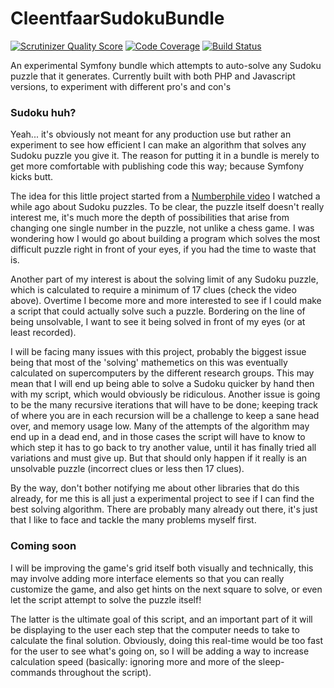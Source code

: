 CleentfaarSudokuBundle
======================

[![Scrutinizer Quality Score](https://scrutinizer-ci.com/g/cleentfaar/CleentfaarSudokuBundle/badges/quality-score.png?s=919bc082ffe4a529394f4d90c7ee7bdd504f0b46)](https://scrutinizer-ci.com/g/cleentfaar/CleentfaarSudokuBundle/)
[![Code Coverage](https://scrutinizer-ci.com/g/cleentfaar/CleentfaarSudokuBundle/badges/coverage.png?s=c1835c6ec78a1febecbc0ee82cd114e5c2239fd1)](https://scrutinizer-ci.com/g/cleentfaar/CleentfaarSudokuBundle/)
[![Build Status](https://travis-ci.org/cleentfaar/CleentfaarSudokuBundle.png?branch=master)](http://travis-ci.org/cleentfaar/CleentfaarSudokuBundle)

An experimental Symfony bundle which attempts to auto-solve any Sudoku puzzle that it generates.
Currently built with both PHP and Javascript versions, to experiment with different pro's and con's


### Sudoku huh? ###
Yeah... it's obviously not meant for any production use but rather an experiment to see how efficient I can make an
algorithm that solves any Sudoku puzzle you give it. The reason for putting it in a bundle is merely to get more
comfortable with publishing code this way; because Symfony kicks butt.

The idea for this little project started from a [Numberphile video](http://www.youtube.com/watch?v=MlyTq-xVkQE) I
watched a while ago about Sudoku puzzles. To be clear, the puzzle itself doesn't really interest me, it's much more the
depth of possibilities that arise from changing one single number in the puzzle, not unlike a chess game.
I was wondering how I would go about building a program which solves the most difficult puzzle right in front of your
eyes, if you had the time to waste that is.

Another part of my interest is about the solving limit of any Sudoku puzzle, which is calculated to require a minimum of
17 clues (check the video above). Overtime I become more and more interested to see if I could make a script that could
actually solve such a puzzle. Bordering on the line of being unsolvable, I want to see it being solved in front of my
eyes (or at least recorded).

I will be facing many issues with this project, probably the biggest issue being that most of the 'solving' mathemetics
on this was eventually calculated on supercomputers by the different research groups. This may mean that I will end up
being able to solve a Sudoku quicker by hand then with my script, which would obviously be ridiculous.
Another issue is going to be the many recursive iterations that will have to be done; keeping track of where you are in
each recursion will be a challenge to keep a sane head over, and memory usage low.
Many of the attempts of the algorithm may end up in a dead end, and in those cases the script will have to know to which
step it has to go back to try another value, until it has finally tried all variations and must give up. But that
should only happen if it really is an unsolvable puzzle (incorrect clues or less then 17 clues).

By the way, don't bother notifying me about other libraries that do this already, for me this is all just a experimental
project to see if I can find the best solving algorithm. There are probably many already out there, it's just that I
like to face and tackle the many problems myself first.


### Coming soon ###
I will be improving the game's grid itself both visually and technically, this may involve adding more interface
elements so that you can really customize the game, and also get hints on the next square to solve, or even let the
script attempt to solve the puzzle itself!

The latter is the ultimate goal of this script, and an important part of it will be displaying to the user each step
that the computer needs to take to calculate the final solution. Obviously, doing this real-time would be too fast for
the user to see what's going on, so I will be adding a way to increase calculation speed (basically: ignoring more and
more of the sleep-commands throughout the script).
